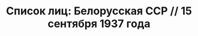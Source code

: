 ---
title: 'Список лиц: Белорусская ССР // 15 сентября 1937 года'
description: РГАСПИ, ф.17, т.3, оп.171, дело 411, лист 65
images:
- /disk/pictures/v03/17-171-411-065.jpg
- /disk/pictures/v03/17-171-411-066.jpg
- /disk/pictures/v03/17-171-411-067.jpg
- /disk/pictures/v03/17-171-411-068.jpg
- /disk/pictures/v03/17-171-411-069.jpg
- /disk/pictures/v03/17-171-411-070.jpg
---